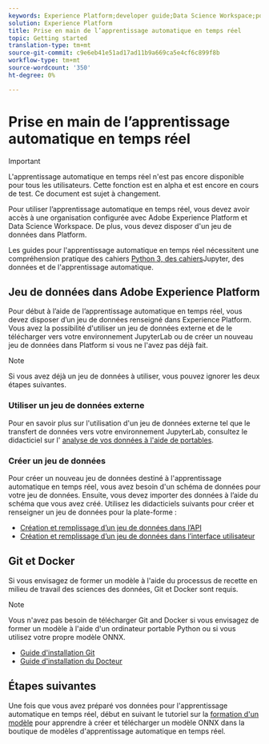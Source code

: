 ```yaml
---
keywords: Experience Platform;developer guide;Data Science Workspace;popular topics;Real time machine learning;
solution: Experience Platform
title: Prise en main de l’apprentissage automatique en temps réel
topic: Getting started
translation-type: tm+mt
source-git-commit: c9e6eb41e51ad17ad11b9a669ca5e4cf6c899f8b
workflow-type: tm+mt
source-wordcount: '350'
ht-degree: 0%

---
```



# Prise en main de l’apprentissage automatique en temps réel

>[!IMPORTANT]
>L&#39;apprentissage automatique en temps réel n&#39;est pas encore disponible pour tous les utilisateurs. Cette fonction est en alpha et est encore en cours de test. Ce document est sujet à changement.

Pour utiliser l’apprentissage automatique en temps réel, vous devez avoir accès à une organisation configurée avec Adobe Experience Platform et Data Science Workspace. De plus, vous devez disposer d&#39;un jeu de données dans Platform.

Les guides pour l&#39;apprentissage automatique en temps réel nécessitent une compréhension pratique des cahiers [Python 3, des cahiers](../jupyterlab/overview.md)Jupyter, des données et de l&#39;apprentissage automatique.

## Jeu de données dans Adobe Experience Platform

Pour début à l’aide de l’apprentissage automatique en temps réel, vous devez disposer d’un jeu de données renseigné dans Experience Platform. Vous avez la possibilité d&#39;utiliser un jeu de données externe et de le télécharger vers votre environnement JupyterLab ou de créer un nouveau jeu de données dans Platform si vous ne l&#39;avez pas déjà fait.

>[!NOTE]
>Si vous avez déjà un jeu de données à utiliser, vous pouvez ignorer les deux étapes suivantes.

### Utiliser un jeu de données externe

Pour en savoir plus sur l&#39;utilisation d&#39;un jeu de données externe tel que le transfert de données vers votre environnement JupyterLab, consultez le didacticiel sur l&#39; [analyse de vos données à l&#39;aide de portables](../jupyterlab/analyze-your-data.md#external-data).

### Créer un jeu de données

Pour créer un nouveau jeu de données destiné à l&#39;apprentissage automatique en temps réel, vous avez besoin d&#39;un schéma de données pour votre jeu de données. Ensuite, vous devez importer des données à l’aide du schéma que vous avez créé. Utilisez les didacticiels suivants pour créer et renseigner un jeu de données pour la plate-forme :

- [Création et remplissage d’un jeu de données dans l’API](../../catalog/datasets/create.md)
- [Création et remplissage d’un jeu de données dans l’interface utilisateur](../../ingestion/tutorials/ingest-batch-data.md)

## Git et Docker

Si vous envisagez de former un modèle à l&#39;aide du processus de recette en milieu de travail des sciences des données, Git et Docker sont requis.

>[!NOTE]
>Vous n&#39;avez pas besoin de télécharger Git and Docker si vous envisagez de former un modèle à l&#39;aide d&#39;un ordinateur portable Python ou si vous utilisez votre propre modèle ONNX.

- [Guide d&#39;installation Git](https://git-scm.com/book/en/v2/Getting-Started-Installing-Git)
- [Guide d&#39;installation du Docteur](https://docs.docker.com/get-docker/)

## Étapes suivantes

Une fois que vous avez préparé vos données pour l&#39;apprentissage automatique en temps réel, début en suivant le tutoriel sur la [formation d&#39;un modèle](./training-ml-model.md) pour apprendre à créer et télécharger un modèle ONNX dans la boutique de modèles d&#39;apprentissage automatique en temps réel.

